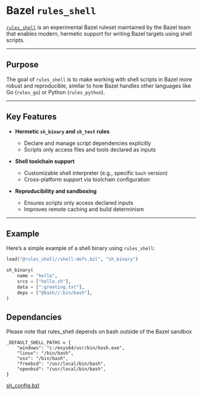# Bazel `rules_shell`

[`rules_shell`](https://github.com/bazelbuild/rules_shell) is an experimental Bazel ruleset maintained by the Bazel team that enables modern, hermetic support for writing Bazel targets using shell scripts.

---

## Purpose

The goal of `rules_shell` is to make working with shell scripts in Bazel more robust and reproducible, similar to how Bazel handles other languages like Go (`rules_go`) or Python (`rules_python`).

---

## Key Features

- **Hermetic `sh_binary` and `sh_test` rules**
  - Declare and manage script dependencies explicitly
  - Scripts only access files and tools declared as inputs

- **Shell toolchain support**
  - Customizable shell interpreter (e.g., specific `bash` version)
  - Cross-platform support via toolchain configuration

- **Reproducibility and sandboxing**
  - Ensures scripts only access declared inputs
  - Improves remote caching and build determinism

---

## Example

Here’s a simple example of a shell binary using `rules_shell`:

```python
load("@rules_shell//shell:defs.bzl", "sh_binary")

sh_binary(
    name = "hello",
    srcs = ["hello.sh"],
    data = [":greeting.txt"],
    deps = ["@bash//:bin/bash"],
)
```

## Dependancies

Please note that rules_shell depends on bash outside of the Bazel sandbox

```
_DEFAULT_SHELL_PATHS = {
    "windows": "c:/msys64/usr/bin/bash.exe",
    "linux": "/bin/bash",
    "osx": "/bin/bash",
    "freebsd": "/usr/local/bin/bash",
    "openbsd": "/usr/local/bin/bash",
}
```
[sh_config.bzl](https://github.com/bazelbuild/rules_shell/blob/main/shell/private/repositories/sh_config.bzl#L18)